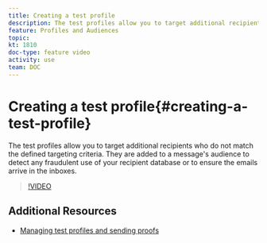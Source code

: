 ```yaml
---
title: Creating a test profile
description: The test profiles allow you to target additional recipients who do not match the defined targeting criteria. They are added to a message's audience to detect any fraudulent use of your recipient database or to ensure the emails arrive in the inboxes.
feature: Profiles and Audiences
topic: 
kt: 1810
doc-type: feature video
activity: use
team: DOC
---
```


# Creating a test profile{#creating-a-test-profile}

The test profiles allow you to target additional recipients who do not match the defined targeting criteria. They are added to a message's audience to detect any fraudulent use of your recipient database or to ensure the emails arrive in the inboxes.

>[!VIDEO](https://video.tv.adobe.com/v/24094?quality=12)

## Additional Resources

* [Managing test profiles and sending proofs](https://helpx.adobe.com/campaign/standard/sending/using/managing-test-profiles-and-sending-proofs.html)
